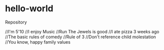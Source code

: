 # hello-world
Repository


//I'm 5'10
//I enjoy Music
//Run The Jewels is good
//I ate pizza 3 weeks ago
//The basic rules of comedy
//Rule of 3
//Don't reference child molestation
//You know, happy family values
